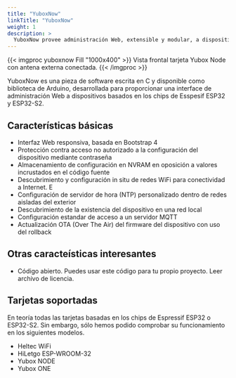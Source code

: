 ```yaml
---
title: "YuboxNow"
linkTitle: "YuboxNow"
weight: 1
description: >
  YuboxNow provee administración Web, extensible y modular, a dispositivos basados en el MCU ESP32 de Espressif
---
```


{{< imgproc yuboxnow Fill "1000x400" >}}
Vista frontal tarjeta Yubox Node con antena externa conectada.
{{< /imgproc >}}

YuboxNow es una pieza de software escrita en C y disponible como biblioteca de Arduino, desarrollada para proporcionar una interface de administración Web a dispositivos basados en los chips de Esspesif ESP32 y ESP32-S2.

## Características básicas

* Interfaz Web responsiva, basada en Bootstrap 4
* Protección contra acceso no autorizado a la configuración del dispositivo mediante contraseña
* Almacenamiento de configuración en NVRAM en oposición a valores incrustados en el código fuente
* Descubrimiento y configuración in situ de redes WiFi para conectividad a Internet. E
* Configuración de servidor de hora (NTP) personalizado dentro de redes aisladas del exterior
* Descubrimiento de la existencia del dispositivo en una red local
* Configuración estandar de acceso a un servidor MQTT
* Actualización OTA (Over The Air) del firmware del dispositivo con uso del rollback 

## Otras caracteísticas interesantes

* Código abierto. Puedes usar este código para tu propio proyecto. Leer archivo de licencia.

## Tarjetas soportadas

En teoría todas las tarjetas basadas en los chips de Espressif ESP32 o ESP32-S2. Sin embargo, sólo hemos podido comprobar su funcionamiento en los siguientes modelos.

* Heltec WiFi
* HiLetgo ESP-WROOM-32
* Yubox NODE
* Yubox ONE
